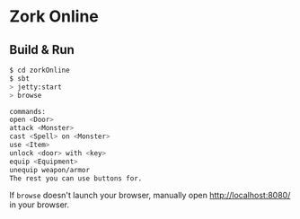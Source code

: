 # Zork Online #

## Build & Run ##

```sh
$ cd zorkOnline
$ sbt
> jetty:start
> browse

commands: 
open <Door>
attack <Monster>
cast <Spell> on <Monster>
use <Item> 
unlock <door> with <key>
equip <Equipment>
unequip weapon/armor
The rest you can use buttons for.
```

If `browse` doesn't launch your browser, manually open [http://localhost:8080/](http://localhost:8080/) in your browser.




